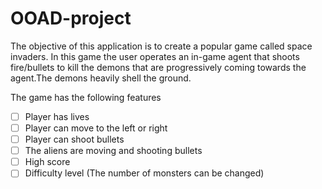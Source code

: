 # OOAD-project


The objective of this application is to create a popular game called space invaders. In this game the user operates an in-game agent that shoots fire/bullets to kill the demons that are progressively coming towards the agent.The demons heavily shell the ground.

The game has the following features

- [ ] Player has lives
- [ ] Player can move to the left or right
- [ ] Player can shoot bullets
- [ ] The aliens are moving and shooting bullets
- [ ] High score
- [ ] Difficulty level (The number of monsters can be changed)
